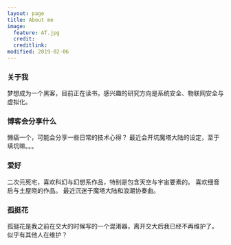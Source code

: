 ```yaml
---
layout: page
title: About me
image:
  feature: AT.jpg
  credit: 
  creditlink: 
modified: 2019-02-06
---
```


### 关于我
梦想成为一个黑客，目前正在读书，感兴趣的研究方向是系统安全、物联网安全与虚拟化。
### 博客会分享什么
懒癌一个，可能会分享一些日常的技术心得？
最近会开坑魔塔大陆的设定，至于填坑嘛。。。
### 爱好
二次元死宅，喜欢科幻与幻想系作品，特别是包含天空与宇宙要素的。
喜欢细音启与土屋晓的作品。
最近沉迷于魔塔大陆和浪潮协奏曲。
### 孤挺花
孤挺花是我之前在交大的时候写的一个混淆器，离开交大后我已经不再维护了。
似乎有其他人在维护？